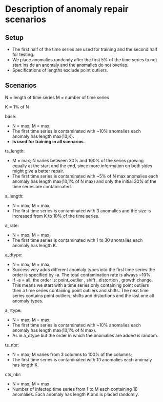 # Description of anomaly repair scenarios


## Setup
- The first half of the time series are used for training 
and the second half for testing.
- We place anomalies randomly after the first 5% of the time series to not start inside an anomaly and the anomalies do not overlap.
- Specifications of lengths exclude point outliers.


## Scenarios
N = length of time series 
M = number of time series

K = 1% of N


base:
- N = max; M = max;
- The first time series is contaminated with ~10% anomalies each anomaly has length max(10,K).
- **Is used for training in all scenarios.**

ts_length:
- M = max; N varies between 30% and 100% of the series growing equally at the start and the end, since more information on both sides might give a better repair.
- The first time series is contaminated with ~5% of N max anomalies each anomaly has length max(10,1% of N max) and only the initial 30% of the time series are contaminated.

a_length: 
- N = max; M = max;
- The first time series is contaminated with 3 anomalies and the size is increased from K to 10% of the time series.

a_rate:
- N = max; M = max;
- The first time series is contaminated with 1 to 30 anomalies each anomaly has length K.

a_dtype:
- N = max; M = max;
- Successively adds different anomaly types into the first time series the order is specified by -a. The total contamination rate is always ~10%
- If -a = all, the order is: point_outlier , shift , distortion , growth change. This means we start with a time series only containing point outliers then a time series containing point outliers and shifts. The next time series contains point outliers, shifts and distortions and the last one all anomaly types.

a_rtype: 
- N = max; M = max;
- The first time series is contaminated with ~10% anomalies each anomaly has length max(10,1% of N max).
- As in a_dtype but the order in which the anomalies are added is random.

ts_nbr:
- N = max; M  varies from 3 columns to 100% of the columns;
- The first time series is contaminated with 10 anomalies each anomaly has length K.

cts_nbr:
- N = max; M = max
- Number of infected time series from 1 to M  each containing 10 anomalies. Each anomaly has length K and is placed randomly.





